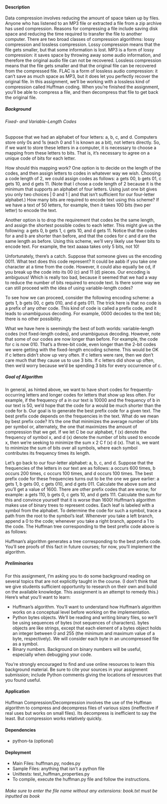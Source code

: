 #### Description

Data compression involves reducing the amount of space taken up by files. Anyone who has listened to an MP3 file or extracted a file from a zip archive has used compression. Reasons for compressing a file include saving disk space and reducing the time required to transfer the file to another computer.
There are two broad classes of compression algorithms: lossy compression and lossless compression. Lossy compression means that the file gets smaller, but that some information is lost. MP3 is a form of lossy compression: it saves space by throwing away some audio information, and therefore the original audio file can not be recovered. Lossless compression means that the file gets smaller and that the original file can be recovered from the compressed file. FLAC is a form of lossless audio compression: it can’t save as much space as MP3, but it does let you perfectly recover the original file.
In this assignment, we’ll be working with a lossless kind of compression called Huffman coding. When you’re finished the assignment, you’ll be able to compress a file, and then decompress that file to get back the original file.

##### Background
###### Fixed- and Variable-Length Codes
Suppose that we had an alphabet of four letters: a, b, c, and d. Computers store only 0s and 1s (each 0 and 1 is known as a bit), not letters directly. So, if we want to store these letters in a computer, it is necessary to choose a mapping from these letters to bits. That is, it’s necessary to agree on a unique code of bits for each letter.

How should this mapping work? One option is to decide on the length of the codes, and then assign letters to codes in whatever way we wish. Choosing a code length of 2, we could assign codes as follows: a gets 00, b gets 01, c gets 10, and d gets 11. (Note that I chose a code length of 2 because it is the minimum that supports an alphabet of four letters. Using just one bit gives you only two choices | 0 and 1 | and that isn’t sufficient for our four-letter alphabet.) How many bits are required to encode text using this scheme? If we have a text of 50 letters, for example, then it takes 100 bits (two per letter) to encode the text.

Another option is to drop the requirement that codes be the same length, and assign the shortest possible codes to each letter. This might give us the following: a gets 0, b gets 1, c gets 10, and d gets 11. Notice that the codes for a and b are shorter than before, and that the codes for c and d are the same length as before. Using this scheme, we’ll very likely use fewer bits to encode text. For example, the text aaaaa takes only 5 bits, not 10!

Unfortunately, there’s a catch. Suppose that someone gives us the encoding 0011. What text does this code represent? It could be aabb if you take one character at a time from the code. However, it could also equally be cd, if you break up the code into its 00 (c) and 11 (d) pieces. Our encoding is ambiguous! Which is really too bad, because it seemed that we had a way to reduce the number of bits required to encode text. Is there some way we can still proceed with the idea of using variable-length codes?

To see how we can proceed, consider the following encoding scheme: a gets 1, b gets 00, c gets 010, and d gets 011. The trick here is that no code is a prefix of any other code. This kind of code is called a prefix code, and it leads to unambiguous decoding. For example, 0000 decodes to the text bb; there is no other possibility.

What we have here is seemingly the best of both worlds: variable-length codes (not fixed-length codes), and unambiguous decoding. However, note that some of our codes are now longer than before. For example, the code for c is now 010. That’s a three-bit code, even longer than the 2-bit codes we were getting with the fixed-length encoding scheme. This would be OK if c letters didn’t show up very often. If c letters were rare, then we don’t care much that they cause us to use 3 bits. If c letters did show up often, then we’d worry because we’d be spending 3 bits for every occurrence of c.

##### Goal of Algorithm
In general, as hinted above, we want to have short codes for frequently-occurring letters and longer codes for letters that show up less often. For example, if the frequency of a in our text is 10000 and the frequency of b in our text is 50, we’d hope that the code for a would be much shorter than the code for b.
Our goal is to generate the best prefix code for a given text. The best prefix code depends on the frequencies in the text. What do we mean by best prefix code? It’s the one that minimizes the average number of bits per symbol or, alternately, the one that maximizes the amount of compression that we get. If we let C be our alphabet, f (x) denote the frequency of symbol x, and d (x) denote the number of bits used to encode x, then we’re seeking to minimize the sum x 2 C f (x) d (x). That is, we want to minimize the sum of bits over all symbols, where each symbol contributes its frequency times its length.

Let’s go back to our four-letter alphabet: a, b, c, and d. Suppose that the frequencies of the letters in our text are as follows: a occurs 600 times, b occurs 200 times, c occurs 100 times, and d occurs 100 times. The best prefix code for these frequencies turns out to be the one we gave earlier: a gets 1, b gets 00, c gets 010, and d gets 011. Calculate the above sum and you’ll get a value of 1600. There are other prefix codes that are worse; for example: a gets 110, b gets 0, c gets 10, and d gets 111. Calculate the sum for this and convince yourself that it is worse than 1600!
Huffman’s algorithm makes use of binary trees to represent codes. Each leaf is labeled with a symbol from the alphabet. To determine the code for such a symbol, trace a path from the root to the symbol’s leaf. Whenever you take a left branch, append a 0 to the code; whenever you take a right branch, append a 1 to the code. The Huffman tree corresponding to the best prefix code above is as follows:

Huffman’s algorithm generates a tree corresponding to the best prefix code. You’ll see proofs of this fact in future courses; for now, you’ll implement the algorithm.

##### Preliminaries
For this assignment, I’m asking you to do some background reading on several topics that are not explicitly taught in the course. (I don’t think that we give students sufficient opportunity to research on their own and build on the available knowledge. This assignment is an attempt to remedy this.) Here’s what you’ll want to learn:

* Huffman’s algorithm. You’ll want to understand how Huffman’s algorithm works on a conceptual level before working on the implementation.
* Python bytes objects. We’ll be reading and writing binary files, so we’ll be using sequences of bytes (not sequences of characters). bytes objects are like strings, except that each element of a bytes object holds an integer between 0 and 255 (the minimum and maximum value of a byte, respectively). We will consider each byte in an uncompressed file as a symbol.
* Binary numbers. Background on binary numbers will be useful, especially when debugging your code.

You’re strongly encouraged to find and use online resources to learn this background material. Be sure to cite your sources in your assignment submission; include Python comments giving the locations of resources that you found useful.

#### Application
Huffman Compression/Decompression involves the use of the Huffman algorithm to compress and decompress files of various sizes (ineffective if real uses but works on small files). Its decompress is inefficient to say the least. But compression works relatively quickly.

#### Dependencies
* python-ta (optional)


#### Deployment
* Main Files: huffman.py, nodes.py
* Sample Files: anything that isn't a python file
* Unittests: test_huffman_properties.py
* To compile, execute the huffman.py file and follow the instructions. 
###### Make sure to enter the file name without any extensions: book.txt must be inputted as book

